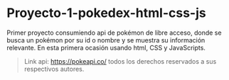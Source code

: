 # Proyecto-1-pokedex-html-css-js
Primer proyecto consumiendo api de pokémon de libre acceso, donde se busca un pokémon por su id o nombre y se muestra su información relevante.
En esta primera ocasión usando html, CSS y JavaScripts.
> Link api: https://pokeapi.co/ todos los derechos reservados a sus respectivos autores.

